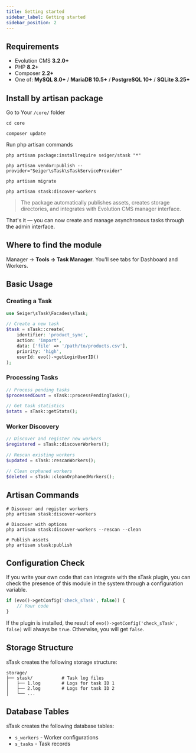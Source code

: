 ```yaml
---
title: Getting started
sidebar_label: Getting started
sidebar_position: 2
---
```


## Requirements
- Evolution CMS **3.2.0+**
- PHP **8.2+**
- Composer **2.2+**
- One of: **MySQL 8.0+** / **MariaDB 10.5+** / **PostgreSQL 10+** / **SQLite 3.25+**

## Install by artisan package

Go to Your `/core/` folder

```console
cd core
```

```console
composer update
```

Run php artisan commands

```console
php artisan package:installrequire seiger/stask "*"
```

```console
php artisan vendor:publish --provider="Seiger\sTask\sTaskServiceProvider"
```

```console
php artisan migrate
```

```console
php artisan stask:discover-workers
```

> The package automatically publishes assets, creates storage directories, and integrates with Evolution CMS manager interface.

That's it — you can now create and manage asynchronous tasks through the admin interface.

## Where to find the module
Manager → **Tools → Task Manager**. You'll see tabs for Dashboard and Workers.

## Basic Usage

### Creating a Task

```php
use Seiger\sTask\Facades\sTask;

// Create a new task
$task = sTask::create(
    identifier: 'product_sync',
    action: 'import',
    data: ['file' => '/path/to/products.csv'],
    priority: 'high',
    userId: evo()->getLoginUserID()
);
```

### Processing Tasks

```php
// Process pending tasks
$processedCount = sTask::processPendingTasks();

// Get task statistics
$stats = sTask::getStats();
```

### Worker Discovery

```php
// Discover and register new workers
$registered = sTask::discoverWorkers();

// Rescan existing workers
$updated = sTask::rescanWorkers();

// Clean orphaned workers
$deleted = sTask::cleanOrphanedWorkers();
```

## Artisan Commands

```console
# Discover and register workers
php artisan stask:discover-workers

# Discover with options
php artisan stask:discover-workers --rescan --clean

# Publish assets
php artisan stask:publish
```

## Configuration Check

If you write your own code that can integrate with the sTask plugin, you can check the presence of this module in the system through a configuration variable.

```php
if (evo()->getConfig('check_sTask', false)) {
    // Your code
}
```

If the plugin is installed, the result of `evo()->getConfig('check_sTask', false)` will always be `true`. Otherwise, you will get `false`.

## Storage Structure

sTask creates the following storage structure:

```
storage/
├── stask/           # Task log files
│   ├── 1.log        # Logs for task ID 1
│   ├── 2.log        # Logs for task ID 2
│   └── ...
```

## Database Tables

sTask creates the following database tables:

- `s_workers` - Worker configurations
- `s_tasks` - Task records
